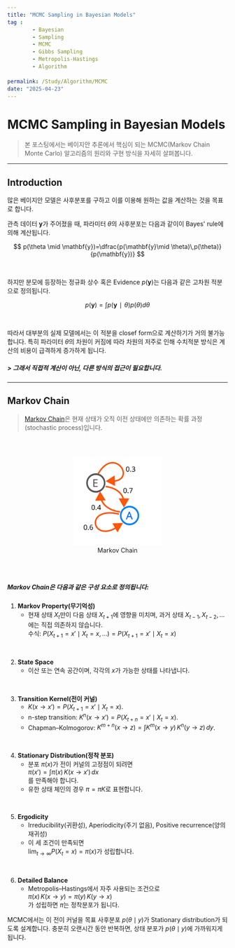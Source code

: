 ```yaml
---
title: "MCMC Sampling in Bayesian Models"
tag :
        - Bayesian
        - Sampling
        - MCMC
        - Gibbs Sampling
        - Metropolis-Hastings
        - Algorithm

permalink: /Study/Algorithm/MCMC
date: "2025-04-23"
---
```


# MCMC Sampling in Bayesian Models
> 본 포스팅에서는 베이지안 추론에서 핵심이 되는 MCMC(Markov Chain Monte Carlo) 알고리즘의 원리와 구현 방식을 자세히 살펴봅니다.  


---

## Introduction

많은 베이지안 모델은 사후분포를 구하고 이를 이용해 원하는 값을 계산하는 것을 목표로 합니다.
<br/>

관측 데이터 $\mathbf{y}$가 주어졌을 때, 파라미터 $\theta$의 사후분포는 다음과 같이이 Bayes' rule에 의해 계산됩니다.
<br/>

$$
p(\theta \mid \mathbf{y})=\dfrac{p(\mathbf{y}\mid \theta)\,p(\theta)}{p(\mathbf{y})}
$$

<br/>

하지만 분모에 등장하는 정규화 상수 혹은 Evidence $p(\mathbf{y})$는 다음과 같은 고차원 적분으로 정의됩니다.

$$
p(\mathbf{y})=\int p(\mathbf{y}∣\theta)p(\theta)d\theta
$$

<br/>

따라서 대부분의 실제 모델에서는 이 적분을 closef form으로 계산하기가 거의 불가능합니다. 특히 파라미터 $\theta$의 차원이 커짐에 따라 차원의 저주로 인해 수치적분 방식은 계산의 비용이 급격하게 증가하게 됩니다.

##### > 그래서 직접적 계산이 아닌, 다른 방식의 접근이 필요합니다.

---

## Markov Chain

>[Markov Chain](https://en.wikipedia.org/wiki/Markov_chain)은 현재 상태가 오직 이전 상태에만 의존하는 확률 과정(stochastic process)입니다. 
<br/>

<figure style="text-align: center; margin: 2em 0;">
    <img
        src = '/assets/img/MCMC/markov_chain.png'
        alt = "markov_chain"
        width = "200"
    >
    <figcaption style="text-align: center;">
        Markov Chain
    </figcaption>
</figure>
<br/>

##### Markov Chain은 다음과 같은 구성 요소로 정의됩니다:

1. **Markov Property(무기억성)**  
   - 현재 상태 $X_t$만이 다음 상태 $X_{t+1}$에 영향을 미치며, 과거 상태 $X_{t-1},X_{t-2},…$에는 직접 의존하지 않습니다.  
     수식: $P(X_{t+1}=x'\mid X_t=x, …) = P(X_{t+1}=x'\mid X_t=x)$
<br/>

2. **State Space**  
   - 이산 또는 연속 공간이며, 각각의 $x$가 가능한 상태를 나타냅니다.
<br/>

3. **Transition Kernel(전이 커널)**  
   - $K(x\to x') = P(X_{t+1}=x'\mid X_t=x)$.  
   - n-step transition: $K^n(x\to x') = P(X_{t+n}=x'\mid X_t=x)$.  
   - Chapman–Kolmogorov: $K^{m+n}(x\to z) = \int K^m(x\to y)\,K^n(y\to z)\,dy$.
<br/>

4. **Stationary Distribution(정착 분포)**  
   - 분포 $\pi(x)$가 전이 커널의 고정점이 되려면  
     $\pi(x') = \int \pi(x)\,K(x\to x')\,dx$  
     를 만족해야 합니다.  
   - 유한 상태 체인의 경우 $\pi = \pi K$로 표현합니다.
<br/>

5. **Ergodicity**  
   - Irreducibility(귀환성), Aperiodicity(주기 없음), Positive recurrence(양의 재귀성)  
   - 이 세 조건이 만족되면  
     $\lim_{t\to\infty}P(X_t=x)=\pi(x)$가 성립합니다.
<br/>

6. **Detailed Balance**  
   - Metropolis–Hastings에서 자주 사용되는 조건으로  
     $\pi(x)\,K(x\to y)=\pi(y)\,K(y\to x)$  
     가 성립하면 $\pi$는 정착분포가 됩니다.



MCMC에서는 이 전이 커널을 목표 사후분포 $p(\theta\mid y)$가 Stationary distribution가 되도록 설계합니다. 
충분히 오랜시간 동안 반복하면, 상태 분포가 $p(\theta\mid y)$에 가까워지게 됩니다. 





